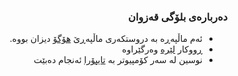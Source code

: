 <div dir=rtl>
  
  ### دەربارەی بلۆگی  قەزوان
  
  - ئەم ماڵپەڕە بە دروستکەری ماڵپەڕێ [هۆگۆ](https://gohugo.io/) دیزان بووە.
  - ڕووکار [لێرە](https://github.com/nishanths/cocoa-hugo-theme) وەرگێراوە
  - نوسین لە سەر کۆمپیوتر بە [تایپۆرا](https://typora.io/) ئەنجام دەبێت
</div>
